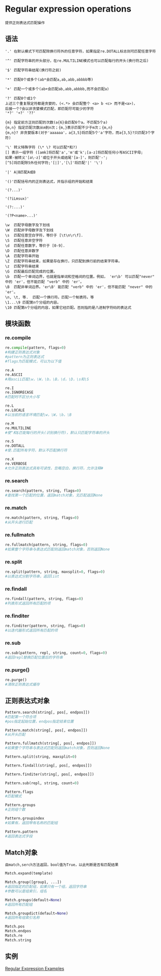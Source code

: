 ﻿# Regular expression operations
    提供正则表达式匹配操作

## 语法
```
'.' 在默认模式下可匹配除换行符外的任意字符，如果指定re.DOTALL标志则可匹配任意字符

'^' 匹配字符串的开头部分，在re.MULTILINE模式也可以匹配每行的开头(换行符之后)

'$' 匹配字符串结尾(换行符之前)

'*' 匹配0个或多个(ab*会匹配a,ab,abb,abbbb等)

'+' 匹配一个或多个(ab+会匹配ab,abb,abbbb,而不会匹配a)

'?' 匹配0个或1个
上述三个重复限定符都是贪婪的，(<.*> 会匹配整个 <a> b <c> 而不是<a>)，
后接一个?会以非贪婪模式匹配，即匹配尽可能少的字符
'*?' '+?' '??'

{m} 指定前方正则匹配的次数(a{6}会匹配6个a，不匹配5个a)
{m,n} 指定匹配次数从m到n次；{m,}表示匹配不少于m次；{m,n}
{m,n}? 非贪婪版本(对于'aaaaaa'，a{3,5}将匹配5个'a'字符，而a{3,5}?只匹配3个字符)

'\' 转义特殊字符 (\* \? 可以匹配*和?)
[] 表示一组字符 ([amk]将匹配'a','m'或'k';[a-z]将匹配任何小写ASCII字母;
如果-被转义'[a\-z]'或位于开头或结尾'[a-]'，则匹配'-';
[^5]将匹配除5外任何字符;'[|]','[\]'将匹配'|' '\')

'|' A|B匹配A或B

'()'匹配括号内的正则表达式，并指示组的开始和结束

'(?...)'

'(?iLmsux)'

'(?:...)'

'(?P<name>...)'

\w	匹配字母数字及下划线
\W	匹配非字母数字及下划线
\s	匹配任意空白字符，等价于 [\t\n\r\f].
\S	匹配任意非空字符
\d	匹配任意数字，等价于 [0-9].
\D	匹配任意非数字
\A	匹配字符串开始
\Z	匹配字符串结束，如果是存在换行，只匹配到换行前的结束字符串。
\z	匹配字符串结束
\G	匹配最后匹配完成的位置。
\b	匹配一个单词边界，也就是指单词和空格间的位置。例如， 'er\b' 可以匹配"never" 中的 'er'，但不能匹配 "verb" 中的 'er'。
\B	匹配非单词边界。'er\B' 能匹配 "verb" 中的 'er'，但不能匹配 "never" 中的 'er'。
\n, \t, 等.	匹配一个换行符。匹配一个制表符。等
\1...\9	匹配第n个分组的内容。
\10	匹配第n个分组的内容，如果它经匹配。否则指的是八进制字符码的表达式
```

## 模块函数

### re.compile

```python
re.compile(pattern, flags=0)
#构建正则表达式对象
#pattern为正则表达式
#flags为匹配模式，可以为以下值

re.A
re.ASCII
#用ascii匹配\w，\W，\b，\B，\d，\D，\s和\S

re.I
re.IGNORECASE
#匹配时不区分大小写

re.L
re.LOCALE
#以当前的语言环境匹配\w，\W，\b，\B

re.M
re.MULTILINE
#使^和$匹配每行的开头(识别换行符)，默认只匹配字符串的开头

re.S
re.DOTALL
#使.匹配所有字符，默认不匹配换行符

re.X
re.VERBOSE
#允许正则表达式具有可读性，忽略空白，换行符，允许注释#


```

### re.search

```python
re.search(pattern, string, flags=0)
#查找第一个匹配的位置，返回match对象，无匹配返回None
```
### re.match
```python
re.match(pattern, string, flags=0)
#从开头进行匹配
```
### re.fullmatch

```python
re.fullmatch(pattern, string, flags=0)
#如果整个字符串与表达式匹配则返回match对象，否则返回None
```
### re.split
```python
re.split(pattern, string, maxsplit=0, flags=0)
#以表达式分割字符串，返回list
```
### re.findall
```python
re.findall(pattern, string, flags=0)
#列表形式返回所有匹配的项
```
### re.finditer
```python
re.finditer(pattern, string, flags=0)
#以迭代器形式返回所有匹配的项
```
### re.sub
```python
re.sub(pattern, repl, string, count=0, flags=0)
#返回repl替换匹配位置后的字符串
```
### re.purge()
```python
re.purge()
#清除正则表达式缓存
```
## 正则表达式对象
```python
Pattern.search(string[, pos[, endpos]])
#匹配第一个符合项
#pos指定起始位置，endpos指定结束位置

Pattern.match(string[, pos[, endpos]])
#从开头匹配

Pattern.fullmatch(string[, pos[, endpos]])
#如果整个字符串与表达式匹配则返回match对象，否则返回None

Pattern.split(string, maxsplit=0)

Pattern.findall(string[, pos[, endpos]])

Pattern.finditer(string[, pos[, endpos]])

Pattern.sub(repl, string, count=0)

Pattern.flags
#匹配模式

Pattern.groups
#正则组个数

Pattern.groupindex
#如果有，返回带有名称的匹配组

Pattern.pattern
#返回表达式字段

```

## Match对象
    由match,serch方法返回，bool值为True，以此判断是否有匹配结果
```python
Match.expand(template)

Match.group([group1, ...])
#返回指定的匹配组，如果只有一个组，返回字符串
#参数可以是组索引，组名

Match.groups(default=None)
#返回所有匹配组

Match.groupdict(default=None)
#返回所有组索引名称

Match.pos
Match.endpos
Match.re
Match.string
```

## 实例
[Regular Expression Examples](https://docs.python.org/3/library/re.html#regular-expression-examples)